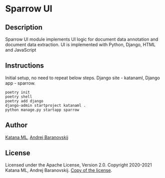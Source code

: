 # Sparrow UI

## Description

Sparrow UI module implements UI logic for document data annotation and document data extraction. UI is implemented with Python, Django, HTML and JavaScript

## Instructions

Initial setup, no need to repeat below steps. Django site - katanaml, Django app - sparrow.

```
poetry init
poetry shell
poetry add django
django-admin startproject katanaml .
python manage.py startapp sparrow
```

## Author

[Katana ML](https://katanaml.io), [Andrej Baranovskij](https://github.com/abaranovskis-redsamurai)

## License

Licensed under the Apache License, Version 2.0. Copyright 2020-2021 Katana ML, Andrej Baranovskij. [Copy of the license](https://github.com/katanaml/sparrow/blob/main/LICENSE).
